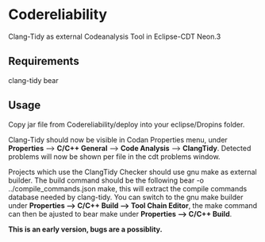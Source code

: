 # Codereliability
Clang-Tidy as external Codeanalysis Tool in Eclipse-CDT Neon.3

## Requirements

clang-tidy
bear

## Usage
Copy jar file from Codereliability/deploy into your eclipse/Dropins folder.


Clang-Tidy should now be visible in Codan Properties menu, under
**Properties** --> **C/C++ General** --> **Code Analysis** --> **ClangTidy**.
Detected problems will now be shown per file in the cdt problems window.

Projects which use the ClangTidy Checker should use gnu make as external builder.
The build command should be the following bear -o ../compile_commands.json make, this will extract the compile commands database needed by clang-tidy. You can switch to the gnu make builder under **Properties --> C/C++ Build --> Tool Chain Editor**, the make command can then be ajusted to bear make under **Properties --> C/C++ Build**.


**This is an early version, bugs are a possiblity.**
